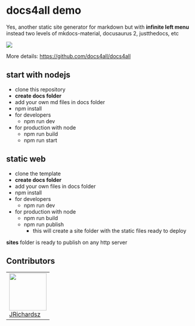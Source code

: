 # docs4all demo

Yes, another static site generator for markdown but with **infinite left menu** instead two levels of mkdocs-material, docusaurus 2, justthedocs, etc

![](https://avatars.githubusercontent.com/u/101013016?s=400&u=e1ca8d2e0c8bb40784fa75586099e22050a42218&v=4)

More details: https://github.com/docs4all/docs4all

## start with nodejs

- clone this repository
- **create docs folder**
- add your own md files in docs folder
- npm install
- for developers
  - npm run dev
- for production with node
  - npm run build
  - npm run start

## static web

- clone the template
- **create docs folder**
- add your own files in docs folder
- npm install
- for developers
  - npm run dev
- for production with node
  - npm run build
  - npm run publish
    - this will create a site folder with the static files ready to deploy  

**sites** folder is ready to publish on any http server


## Contributors

<table>
  <tbody>
    <td>
      <img src="https://avatars0.githubusercontent.com/u/3322836?s=460&v=4" width="100px;"/>
      <br />
      <label><a href="http://jrichardsz.github.io/">JRichardsz</a></label>
      <br />
    </td>    
  </tbody>
</table>

